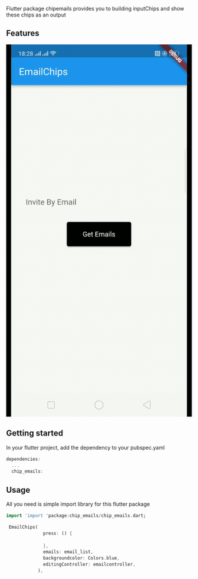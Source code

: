 <!-- 
This README describes the package. If you publish this package to pub.dev,
this README's contents appear on the landing page for your package.

For information about how to write a good package README, see the guide for
[writing package pages](https://dart.dev/guides/libraries/writing-package-pages). 

For general information about developing packages, see the Dart guide for
[creating packages](https://dart.dev/guides/libraries/create-library-packages)
and the Flutter guide for
[developing packages and plugins](https://flutter.dev/developing-packages). 
-->

Flutter package chipemails provides you to building inputChips and show these chips as an output 

## Features

![alt text](assets/vidz.gif)

## Getting started

In your flutter project, add the dependency to your pubspec.yaml

```dart
dependencies:
  ...
  chip_emails:
```
## Usage

All you need is simple import library for this flutter package

```dart
import 'import 'package:chip_emails/chip_emails.dart;
```

```dart
 EmailChips(
              press: () {

              },
              emails: email_list,
              backgroundcolor: Colors.blue,
              editingController: emailcontroller,
            ),
```

